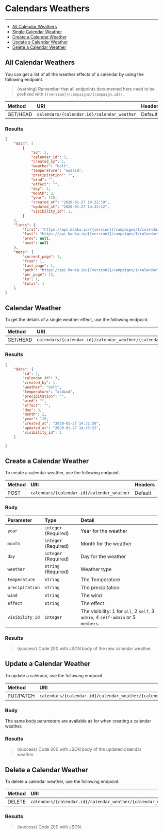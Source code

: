 # Calendars Weathers

---

- [All Calendar Weathers](#all-calendar-weathers)
- [Single Calendar Weather](#calendar-weather)
- [Create a Calendar Weather](#create-calendar-weather)
- [Update a Calendar Weather](#update-calendar-weather)
- [Delete a Calendar Weather](#delete-calendar-weather)

<a name="all-calendar-weathers"></a>
## All Calendar Weathers

You can get a list of all the weather effects of a calendar by using the following endpoint.

> {warning} Remember that all endpoints documented here need to be prefixed with `{{version}}/campaigns/{campaign.id}/`.


| Method | URI                                           | Headers |
| :- |:----------------------------------------------|  :-  |
| GET/HEAD | `calendars/{calendar.id}/calendar_weather` | Default |

### Results
```json
{
    "data": [
        {
            "id": 2,
            "calendar_id": 3,
            "created_by": 1,
            "weather": "bolt",
            "temperature": "asdasd",
            "precipitation": "",
            "wind": "",
            "effect": "",
            "day": 3,
            "month": 2,
            "year": 110,
            "created_at": "2020-01-27 14:32:59",
            "updated_at": "2020-01-27 14:33:22",
            "visibility_id": 1,
        }
    ],
    "links": {
        "first": "https://api.kanka.io/{{version}}/campaigns/1/calendars/1/calendar_weather?page=1",
        "last": "https://api.kanka.io/{{version}}/campaigns/1/calendars/1/calendar_weather?page=1",
        "prev": null,
        "next": null
    },
    "meta": {
        "current_page": 1,
        "from": 1,
        "last_page": 1,
        "path": "https://api.kanka.io/{{version}}/campaigns/1/calendars/1/calendar_weather",
        "per_page": 15,
        "to": 1,
        "total": 1
    }
}
```


<a name="calendar-weather"></a>
## Calendar Weather

To get the details of a single weather effect, use the following endpoint.

| Method | URI                                                                 | Headers |
| :- |:--------------------------------------------------------------------|  :-  |
| GET/HEAD | `calendars/{calendar.id}/calendar_weather/{calendar_weather.id}` | Default |

### Results
```json
{
    "data": {
        "id": 2,
        "calendar_id": 3,
        "created_by": 1,
        "weather": "bolt",
        "temperature": "asdasd",
        "precipitation": "",
        "wind": "",
        "effect": "",
        "day": 3,
        "month": 2,
        "year": 110,
        "created_at": "2020-01-27 14:32:59",
        "updated_at": "2020-01-27 14:33:22",
        "visibility_id": 1
    }

}
```


<a name="create-calendar-weather"></a>
## Create a Calendar Weather

To create a calendar weather, use the following endpoint.

| Method | URI                                        | Headers |
| :- |:-------------------------------------------|  :-  |
| POST | `calendars/{calendar.id}/calendar_weather` | Default |

### Body

| Parameter | Type | Detail |
| :- |   :-   |  :-  |
| `year` | `integer` (Required) | Year for the weather |
| `month` | `integer` (Required) | Month for the weather |
| `day` | `integer` (Required) | Day for the weather |
| `weather` | `string` (Required) | Weather type |
| `temperature` | `string` | The Temperature |
| `precipitation` | `string` | The precipitation |
| `wind` | `string` | The wind |
| `effect` | `string` | The effect |
| `visibility_id` | `integer` | The visibility: 1 for `all`, 2 `self`, 3 `admin`, 4 `self-admin` or 5 `members`. |

### Results

> {success} Code 200 with JSON body of the new calendar weather.


<a name="update-calendar-weather"></a>
## Update a Calendar Weather

To update a calendar, use the following endpoint.

| Method | URI                                                              | Headers |
| :- |:-----------------------------------------------------------------|  :-  |
| PUT/PATCH | `calendars/{calendar.id}/calendar_weather/{calendar_weather.id}` | Default |

### Body

The same body parameters are available as for when creating a calendar weather.

### Results

> {success} Code 200 with JSON body of the updated calendar weather.


<a name="delete-calendar-weather"></a>
## Delete a Calendar Weather

To delete a calendar weather, use the following endpoint.

| Method | URI                                                              | Headers |
| :- |:-----------------------------------------------------------------|  :-  |
| DELETE | `calendars/{calendar.id}/calendar_weather/{calendar_weather.id}` | Default |

### Results

> {success} Code 200 with JSON.
